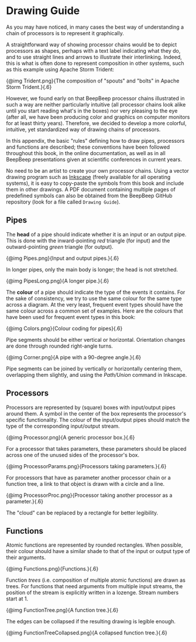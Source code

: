 Drawing Guide
=============

As you may have noticed, in many cases the best way of understanding a chain of processors is to represent it graphically.

A straightforward way of showing processor chains would be to depict processors as shapes, perhaps with a text label indicating what they do, and to use straight lines and arrows to illustrate their interlinking. Indeed, this is what is often done to represent composition in other systems, such as this example using Apache Storm Trident:

{@img Trident.png}{The composition of "spouts" and "bolts" in Apache Storm Trident.}{.6}

However, we found early on that BeepBeep processor chains illustrated in such a way are neither particularly intuitive (all processor chains look alike until you start reading what's in the boxes) nor very pleasing to the eye (after all, we have been producing color and graphics on computer monitors for at least thirty years). Therefore, we decided to develop a more colorful, intuitive, yet standardized way of drawing chains of processors.

In this appendix, the basic "rules" defining how to draw pipes, processors and functions are described; these conventions have been followed throughout this book, in the online documentation, as well as in all BeepBeep presentations given at scientific conferences in current years.

No need to be an artist to create your own processor chains. Using a vector drawing program such as [Inkscape](https://inkscape.org) (freely available for all operating systems), it is easy to copy-paste the symbols from this book and include them in other drawings. A PDF document containing multiple pages of predefined symbols can also be obtained from the BeepBeep GitHub repository (look for a file called `Drawing Guide`).

## Pipes

The **head** of a pipe should indicate whether it is an input or an output pipe. This is done with the inward-pointing *red* triangle (for input) and the outward-pointing *green* triangle (for output).

{@img Pipes.png}{Input and output pipes.}{.6}

In longer pipes, only the main body is longer; the head is not stretched.

{@img PipesLong.png}{A longer pipe.}{.6}

The <!--\index{pipe!colour coding} \textbf{colour}-->**colour**<!--/i--> of a pipe should indicate the type of the events it contains. For the sake of consistency, we try to use the same colour for the same type across a diagram. At the very least, frequent event types should have the same colour across a common set of examples. Here are the colours that have been used for frequent event types in this book:

{@img Colors.png}{Colour coding for pipes}{.6}

Pipe segments should be either
vertical or  horizontal. Orientation
changes are done through
rounded right-angle turns.

{@img Corner.png}{A pipe with a 90-degree angle.}{.6}

Pipe segments can be joined by vertically or horizontally centering them, overlapping them slightly, and using the *Path/Union* command in Inkscape.

## Processors

Processors are represented by (square) boxes with input/output pipes around them. A symbol in the center of the box represents the processor's specific functionality. The colour of the input/output pipes should match the type of the corresponding input/output stream.

{@img Processor.png}{A generic processor box.}{.6}

For a processor that takes parameters, these parameters should be placed across one of the unused sides of the processor's box.

{@img ProcessorParams.png}{Processors taking parameters.}{.6}

For processors that have as parameter another processor chain or a function tree, a link to that object is drawn with a circle and a line.

{@img ProcessorProc.png}{Processor taking another processor as a parameter.}{.6}

The "cloud" can be replaced by a rectangle for better legibility.

## Functions

Atomic functions are represented by rounded rectangles. When possible, their colour should have a similar shade to that of the input or output type of their arguments.

{@img Functions.png}{Functions.}{.6}

Function *trees* (i.e. composition of multiple atomic functions) are drawn as trees. For functions that need arguments from multiple input streams, the position of the stream is explicitly written in a lozenge. Stream numbers start at 1.

{@img FunctionTree.png}{A function tree.}{.6}

The edges can be collapsed if the resulting drawing is legible enough.

{@img FunctionTreeCollapsed.png}{A collapsed function tree.}{.6}

<!-- :wrap=soft: -->